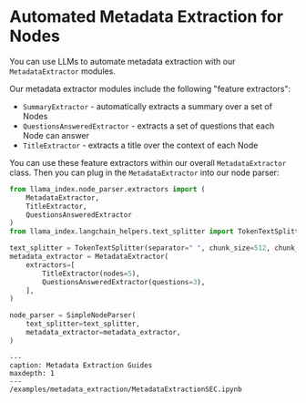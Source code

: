 # Automated Metadata Extraction for Nodes

You can use LLMs to automate metadata extraction with our `MetadataExtractor` modules.

Our metadata extractor modules include the following "feature extractors":
- `SummaryExtractor` - automatically extracts a summary over a set of Nodes
- `QuestionsAnsweredExtractor` - extracts a set of questions that each Node can answer
- `TitleExtractor` - extracts a title over the context of each Node

You can use these feature extractors within our overall `MetadataExtractor` class. Then you can plug in the `MetadataExtractor` into our node parser:

```python
from llama_index.node_parser.extractors import (
    MetadataExtractor,
    TitleExtractor,
    QuestionsAnsweredExtractor
)
from llama_index.langchain_helpers.text_splitter import TokenTextSplitter

text_splitter = TokenTextSplitter(separator=" ", chunk_size=512, chunk_overlap=128)kk
metadata_extractor = MetadataExtractor(
    extractors=[
        TitleExtractor(nodes=5),
        QuestionsAnsweredExtractor(questions=3),
    ],
)

node_parser = SimpleNodeParser(
    text_splitter=text_splitter,
    metadata_extractor=metadata_extractor,
)
```


```{toctree}
---
caption: Metadata Extraction Guides
maxdepth: 1
---
/examples/metadata_extraction/MetadataExtractionSEC.ipynb
```